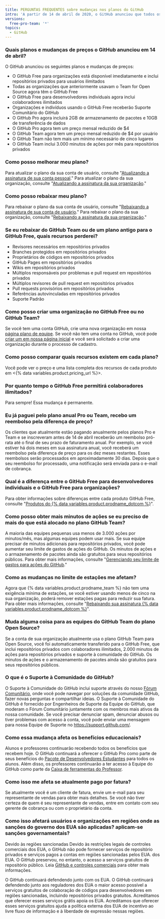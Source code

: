 ```yaml
---
title: PERGUNTAS FREQUENTES sobre mudanças nos planos do GitHub
intro: 'A partir de 14 de abril de 2020, o GitHub anunciou que todos os principais recursos do GitHub agora são gratuitos para todos.'
versions:
  free-pro-team: '*'
topics:
  - GitHub
---
```


### Quais planos e mudanças de preços o GitHub anunciou em 14 de abril?

O GitHub anunciou os seguintes planos e mudanças de preços:

- O GitHub Free para organizações está disponível imediatamente e inclui repositórios privados para usuários ilimitados
- Todas as organizações que anteriormente usavam o Team for Open Source agora têm o GitHub Free
- O GitHub Free para desenvolvedores individuais agora inclui colaboradores ilimitados
- Organizações e indivíduos usando o GitHub Free receberão Suporte Comunitário do GitHub
- O GitHub Pro agora incluirá 2GB de armazenamento de pacotes e 10GB de transferência de dados
- O GitHub Pro agora tem um preço mensal reduzido de $4
- O GitHub Team agora tem um preço mensal reduzido de $4 por usuário
- O GitHub Team não tem mais um mínimo necessário de cinco lugares
- O GitHub Team inclui 3.000 minutos de ações por mês para repositórios privados

### Como posso melhorar meu plano?

Para atualizar o plano da sua conta de usuário, consulte "[Atualizando a assinatura de sua conta pessoal](/github/setting-up-and-managing-billing-and-payments-on-github/upgrading-your-github-subscription#upgrading-your-personal-accounts-subscription)." Para atualizar o plano da sua organização, consulte "[Atualizando a assinatura da sua organização](/github/setting-up-and-managing-billing-and-payments-on-github/upgrading-your-github-subscription#upgrading-your-organizations-subscription)."

### Como posso rebaixar meu plano?

Para rebaixar o plano da sua conta de usuário, consulte "[Rebaixando a assinatura de sua conta de usuário](/github/setting-up-and-managing-billing-and-payments-on-github/downgrading-your-github-subscription#downgrading-your-user-accounts-subscription)." Para rebaixar o plano da sua organização, consulte "[Rebaixando a assinatura da sua organização](/github/setting-up-and-managing-billing-and-payments-on-github/downgrading-your-github-subscription#downgrading-your-organizations-subscription)."

### Se eu rebaixar do GitHub Team ou de um plano antigo para o GitHub Free, quais recursos perderei?
- Revisores necessários em repositórios privados
- Branches protegidos em repositórios privados
- Proprietários de códigos em repositórios privados
- GitHub Pages em repositórios privados
- Wikis em repositórios privados
- Múltiplos responsáveis por problemas e pull request em repositórios privados
- Múltiplos revisores de pull request em repositórios privados
- Pull requests provisórios em repositórios privados
- Referências autovinculadas em repositórios privados
- Suporte Padrão

### Como posso criar uma organização no GitHub Free ou no GitHub Team?

Se você tem uma conta GitHub, crie uma nova organização em nossa [página plano de equipe](https://github.com/organizations/plan). Se você não tem uma conta no GitHub, você pode [criar um em nossa página inicial](https://github.com/) e você será solicitado a criar uma organização durante o processo de cadastro.

### Como posso comparar quais recursos existem em cada plano?

Você pode ver o preço e uma lista completa dos recursos de cada produto em <{% data variables.product.pricing_url %}>.

### Por quanto tempo o GitHub Free permitirá colaboradores ilimitados?

Para sempre! Essa mudança é permanente.

### Eu já paguei pelo plano anual Pro ou Team, recebo um reembolso pela diferença de preço?

Os clientes que atualmente estão pagando anualmente pelos planos Pro e Team e se inscreveram antes de 14 de abril receberão um reembolso pró-rata até o final de seu prazo de faturamento anual. Por exemplo, se você estiver há dois meses em sua assinatura anual, você receberá um reembolso pela diferença de preço para os dez meses restantes. Esses reembolsos serão processados em aproximadamente 30 dias. Depois que o seu reembolso for processado, uma notificação será enviada para o e-mail de cobrança.

### Qual é a diferença entre o GitHub Free para desenvolvedores individuais e o GitHub Free para organizações?

Para obter informações sobre diferenças entre cada produto GitHub Free, consulte "[Produtos do {% data variables.product.prodname_dotcom %}](/articles/github-s-products)".

### Como posso obter mais minutos de ações se eu preciso de mais do que está alocado no plano GitHub Team?

A maioria das equipes pequenas usa menos de 3.000 ações por minutos/mês, mas algumas equipes podem usar mais. Se sua equipe precisar de minutos adicionais para repositórios privados, você pode aumentar seu limite de gastos de ações do GitHub. Os minutos de ações e o armazenamento de pacotes ainda são gratuitos para seus repositórios públicos. Para obter mais informações, consulte "[Gerenciando seu limite de gastos para ações do GitHub](/github/setting-up-and-managing-billing-and-payments-on-github/managing-your-spending-limit-for-github-actions)."

### Como as mudanças no limite de estações me afetam?

Agora que {% data variables.product.prodname_team %} não tem uma exigência mínima de estações, se você estiver usando menos de cinco na sua organização, poderá remover estações pagas para reduzir sua fatura. Para obter mais informações, consulte "[Rebaixando sua assinatura {% data variables.product.prodname_dotcom %}](/github/setting-up-and-managing-billing-and-payments-on-github/downgrading-your-github-subscription#removing-paid-seats-from-your-organization)".

### Muda alguma coisa para as equipes do GitHub Team do plano Open Source?

Se a conta de sua organização atualmente usa o plano GitHub Team para Open Source, você foi automaticamente transferido para o GitHub Free, que inclui repositórios privados com colaboradores ilimitados, 2.000 minutos de ações para repositórios privados e suporte à comunidade do GitHub. Os minutos de ações e o armazenamento de pacotes ainda são gratuitos para seus repositórios públicos.

### O que é o Suporte à Comunidade do GitHub?

O Suporte à Comunidade do GitHub inclui suporte através do nosso [Fórum Comunitário](https://github.community/), onde você pode navegar por soluções da comunidade GitHub, fazer novas perguntas e compartilhar ideias. O Suporte à Comunidade do GitHub é fornecido por Engenheiros de Suporte da Equipe do GitHub, que moderam o Fórum Comunitário juntamente com os membros mais ativos da nossa comunidade. Se você precisar denunciar spam, denunciar abusos ou tiver problemas com acesso à conta, você pode enviar uma mensagem para nossa Equipe de Suporte no https://support.github.com/.

### Como essa mudança afeta os benefícios educacionais?

Alunos e professores continuarão recebendo todos os benefícios que recebem hoje. O GitHub continuará a oferecer o GitHub Pro como parte de seus benefícios do [Pacote de Desenvolvedores Estudantes](https://education.github.com/pack) para todos os alunos. Além disso, os professores continuarão a ter acesso à Equipe do GitHub como parte da [Caixa de ferramentas do Professor](https://education.github.com/toolbox).

### Como isso me afeta se atualmente pago por fatura?

Se atualmente você é um cliente de fatura, envie um e-mail para seu representante de vendas para obter mais detalhes. Se você não tiver certeza de quem é seu representante de vendas, entre em contato com seu gerente de cobrança ou com o proprietário da conta.

### Como isso afetará usuários e organizações em regiões onde as sanções do governo dos EUA são aplicadas? aplicam-se sanções governamentais?

Devido às regiões sancionadas Devido às restrições legais de controles comerciais dos EUA, o GitHub não pode fornecer serviços de repositório privados e serviços pagos a contas em regiões sancionadas pelos EUA. dos EUA. O GitHub preservou, no entanto, o acesso a serviços gratuitos de repositório público. Leia [GitHub e controles comerciais](/github/site-policy/github-and-trade-controls) para obter mais informações.

O GitHub continuará defendendo junto com os EUA. O GitHub continuará defendendo junto aos reguladores dos EUA o maior acesso possível a serviços gratuitos de colaboração de códigos para desenvolvedores em regiões sancionadas, incluindo repositórios privados gratuitos. Acreditamos que oferecer esses serviços grátis apoia os EUA. Acreditamos que oferecer esses serviços gratuitos ajuda a política externa dos EUA de incentivo ao livre fluxo de informação e à liberdade de expressão nessas regiões.
